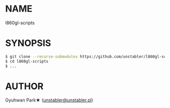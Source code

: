 # NAME

l860gl-scripts

# SYNOPSIS

```sh
$ git clone --recurse-submodules https://github.com/unstabler/l860gl-scripts.git
$ cd l860gl-scripts
$ ...
```

# AUTHOR

Gyuhwan Park★ (unstabler@unstabler.pl)


